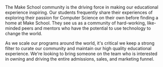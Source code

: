 The Make School community is the driving force in making our educational experience inspiring. Our students frequently share their experiences of exploring their passion for Computer Science on their own before finding a home at Make School. They see us as a community of hard-working, like-minded peers and mentors who have the potential to use technology to change the world.


As we scale our programs around the world, it's critical we keep a strong filter to curate our community and maintain our high quality educational experience. We're looking to bring someone on the team who is interested in owning and driving the entire admissions, sales, and marketing funnel.